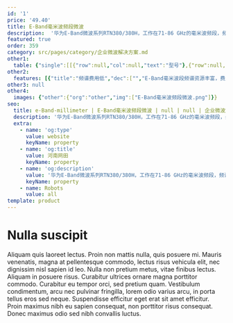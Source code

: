 ```yaml
---
id: '1'
price: '49.40'
title: E-Band毫米波频段微波
description:  '华为E-Band微波系列RTN380/380H，工作在71-86 GHz的毫米波频段，频谱费用低，资源丰富，具有高达10 Gbit/s的超大传输容量，适用于大带宽IP业务汇聚传输和光传送网的微波补网。全室外设备形态和极简的运维特性有利于城区的密集部署，充分满足企业专线互联、ISP固定宽带回传等多种场景大带宽无线传输的需求。'
featured: true
order: 359
category: src/pages/category/企业微波解决方案.md
other1: 
  table: {"single":[[{"row":null,"col":null,"text":"型号"},{"row":null,"col":null,"text":"RTN 380"},{"row":null,"col":null,"text":"RTN 380H"}],[{"row":null,"col":null,"text":"部署场景"},{"row":null,"col":null,"text":"全室外安装，大容量汇聚"},{"row":null,"col":null,"text":"全室外安装，超大容量汇聚，光网补网"}],[{"row":null,"col":null,"text":"尺寸"},{"row":null,"col":null,"text":"265 mm x 265 mm x 65 mm"},{"row":null,"col":null,"text":"320 mm x 265 mm x 95 mm\n"}],[{"row":null,"col":null,"text":"频率"},{"row":null,"col":null,"text":"71 GHz-76 GHz，81 GHz-86 GHz"},{"row":null,"col":null,"text":"71 GHz-76 GHz，81 GHz-86 GHz"}],[{"row":null,"col":null,"text":"波道间隔"},{"row":null,"col":null,"text":"62.5/125/250/500/750 MHz"},{"row":null,"col":null,"text":"62.5/125/250/500/750/1000/1500/2000 MHz"}],[{"row":null,"col":null,"text":"调制模式"},{"row":null,"col":null,"text":"QPSK Strong，QPSK，16QAM Strong，16QAM，32QAM，64QAM"},{"row":null,"col":null,"text":"BPSK，QPSK，8PSK，16QAM Strong，16QAM，32QAM，64QAM，128QAM，256QAM，512QAM，1024QAM"}],[{"row":null,"col":null,"text":"最大射频方向"},{"row":null,"col":null,"text":"1"},{"row":null,"col":null,"text":"1"}],[{"row":null,"col":null,"text":"空口最大业务吞吐量"},{"row":null,"col":null,"text":"4 Gbit/s"},{"row":null,"col":null,"text":"10 Gbit/s"}],[{"row":null,"col":null,"text":"交换容量"},{"row":null,"col":null,"text":"8 Gbit/s"},{"row":null,"col":null,"text":"42 Gbit/s"}],[{"row":null,"col":null,"text":"接口类型"},{"row":null,"col":null,"text":"FE（e/o），GE（e/o），GE（P&E），2.5GE（o）"},{"row":null,"col":null,"text":"FE（e），GE（e/o），GE（P&E），2.5GE（o），10GE（o）"}],[{"row":null,"col":null,"text":"射频配置"},{"row":null,"col":null,"text":"1+0\n2+0\n1+1 HSB\nCCDP"},{"row":null,"col":null,"text":"1+0\n2+0\n1+1 HSB\nCCDP\nXPIC"}]]}
other2:
  features: [{"title":"频谱费用低","dec":["","E-Band毫米波段频谱资源丰富，费用低",""]},{"title":"超大传输容量","dec":["","最大10 Gbit/s超大传输容量",""]},{"title":"全室外密集部署","dec":["","全室外安装，极简运维，利于密集部署",""]}]
other3: null
other4:
  images: {"other":{"org":"other","img":["E-Band毫米波频段微波.png"]}}
seo:
  title: e-Band-millimeter | E-Band毫米波频段微波 | null | null | 企业微波解决方案 | 企业无线
  description: '华为E-Band微波系列RTN380/380H，工作在71-86 GHz的毫米波频段，频谱费用低，资源丰富，具有高达10 Gbit/s的超大传输容量，适用于大带宽IP业务汇聚传输和光传送网的微波补网。全室外设备形态和极简的运维特性有利于城区的密集部署，充分满足企业专线互联、ISP固定宽带回传等多种场景大带宽无线传输的需求。'
  extra:
    - name: 'og:type'
      value: website
      keyName: property
    - name: 'og:title'
      value: 河南网田
      keyName: property
    - name: 'og:description'
      value: '华为E-Band微波系列RTN380/380H，工作在71-86 GHz的毫米波频段，频谱费用低，资源丰富，具有高达10 Gbit/s的超大传输容量，适用于大带宽IP业务汇聚传输和光传送网的微波补网。全室外设备形态和极简的运维特性有利于城区的密集部署，充分满足企业专线互联、ISP固定宽带回传等多种场景大带宽无线传输的需求。'
      keyName: property
    - name: Robots
      value: all
template: product
---
```


# Nulla suscipit

Aliquam quis laoreet lectus. Proin non mattis nulla, quis posuere mi. Mauris venenatis, magna at pellentesque commodo, lectus risus vehicula elit, nec dignissim nisl sapien id leo. Nulla non pretium metus, vitae finibus lectus. Aliquam in posuere risus. Curabitur ultrices ornare magna porttitor commodo. Curabitur eu tempor orci, sed pretium quam. Vestibulum condimentum, arcu nec pulvinar fringilla, lorem odio varius arcu, in porta tellus eros sed neque. Suspendisse efficitur eget erat sit amet efficitur. Proin maximus nibh eu sapien consequat, non porttitor risus consequat. Donec maximus odio sed nibh convallis luctus.